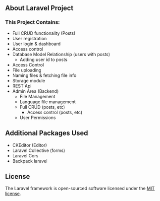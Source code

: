 ## About Laravel Project

### This Project Contains:

* Full CRUD functionality (Posts)
* User registration
* User login & dashboard
* Access control
* Database Model Relationship (users with posts)
    * Adding user id to posts
* Access Control
* File uploading
* Naming files & fetching file info
* Storage module
* REST Api
* Admin Area  (Backend)
    * File Management
    * Language file management
    * Full CRUD (posts, etc)
        * Access control (posts, etc)
    * User Permissions

## Additional Packages Used

* CKEditor (Editor)
* Laravel Collective (forms)
* Laravel Cors
* Backpack laravel

## License

The Laravel framework is open-sourced software licensed under the [MIT license](http://opensource.org/licenses/MIT).
